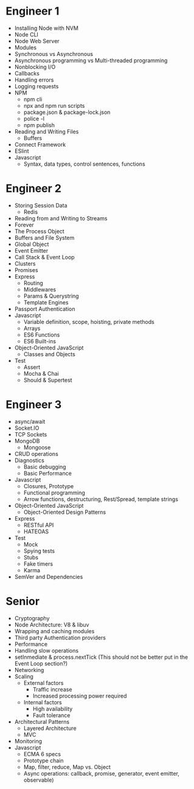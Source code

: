# Engineer 1
- Installing Node with NVM
- Node CLI
- Node Web Server
- Modules
- Synchronous vs Asynchronous
- Asynchronous programming vs Multi-threaded programming
- Nonblocking I/O
- Callbacks
- Handling errors
- Logging requests
- NPM
  - npm cli
  - npx and npm run scripts
  - package.json & package-lock.json
  - police -l
  - npm publish
- Reading and Writing Files
	- Buffers
- Connect Framework
- ESlint
- Javascript
  - Syntax, data types, control sentences, functions

# Engineer 2
- Storing Session Data
  - Redis
- Reading from and Writing to Streams
- Forever
- The Process Object
- Buffers and File System
- Global Object
- Event Emitter
- Call Stack & Event Loop
- Clusters
- Promises
- Express
  - Routing
  - Middlewares
  - Params & Querystring
  - Template Engines
- Passport Authentication
- Javascript
  - Variable definition, scope, hoisting, private methods
  - Arrays
  - ES6 Functions
  - ES6 Built-ins
- Object-Oriented JavaScript
  - Classes and Objects
- Test
  - Assert
  - Mocha & Chai
  - Should & Supertest

# Engineer 3
- async/await
- Socket.IO
- TCP Sockets
- MongoDB
  - Mongoose
- CRUD operations
- Diagnostics
  - Basic debugging 
  - Basic Performance
- Javascript
  - Closures, Prototype
  - Functional programming
  - Arrow functions, destructuring, Rest/Spread, template strings
- Object-Oriented JavaScript
  - Object-Oriented Design Patterns
- Express
  - RESTful API
  - HATEOAS
- Test
  - Mock
  - Spying tests
  - Stubs
  - Fake timers
  - Karma
- SemVer and Dependencies

# Senior
- Cryptography
- Node Architecture: V8 & libuv
- Wrapping and caching modules
- Third party Authentication providers
- Performance
- Handling slow operations
- setInmediate & process.nextTick (This should not be better put in the Event Loop section?)
- Networking
- Scaling
  - External factors
    - Traffic increase
    - Increased processing power required
  - Internal factors
    - High availability
    - Fault tolerance
- Architectural Patterns
  - Layered Architecture
  - MVC
- Monitoring
- Javascript
  - ECMA 6 specs
  - Prototype chain
  - Map, filter, reduce, Map vs. Object
  - Async operations: callback, promise, generator, event emitter, observable)
